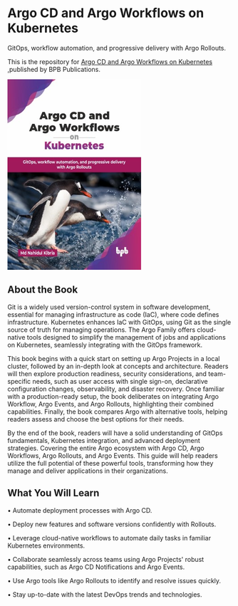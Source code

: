 # Argo CD and Argo Workflows on Kubernetes

GitOps, workflow automation, and progressive delivery with Argo Rollouts.

This is the repository for [Argo CD and Argo Workflows on Kubernetes
](https://bpbonline.com/products/argo-cd-and-argo-workflows-on-kubernetes?variant=44348444967112),published by BPB Publications.

<img src="9789365899610.jpg">

## About the Book
Git is a widely used version-control system in software development, essential for managing infrastructure as code (IaC), where code defines infrastructure. Kubernetes enhances IaC with GitOps, using Git as the single source of truth for managing operations. The Argo Family offers cloud-native tools designed to simplify the management of jobs and applications on Kubernetes, seamlessly integrating with the GitOps framework.

This book begins with a quick start on setting up Argo Projects in a local cluster, followed by an in-depth look at concepts and architecture. Readers will then explore production readiness, security considerations, and team-specific needs, such as user access with single sign-on, declarative configuration changes, observability, and disaster recovery. Once familiar with a production-ready setup, the book deliberates on integrating Argo Workflow, Argo Events, and Argo Rollouts, highlighting their combined capabilities. Finally, the book compares Argo with alternative tools, helping readers assess and choose the best options for their needs.

By the end of the book, readers will have a solid understanding of GitOps fundamentals, Kubernetes integration, and advanced deployment strategies. Covering the entire Argo ecosystem with Argo CD, Argo Workflows, Argo Rollouts, and Argo Events. This guide will help readers utilize the full potential of these powerful tools, transforming how they manage and deliver applications in their organizations.

## What You Will Learn
• Automate deployment processes with Argo CD. 

• Deploy new features and software versions confidently with Rollouts.

• Leverage cloud-native workflows to automate daily tasks in familiar Kubernetes environments.

• Collaborate seamlessly across teams using Argo Projects' robust capabilities, such as Argo CD Notifications and Argo Events.

• Use Argo tools like Argo Rollouts to identify and resolve issues quickly.

• Stay up-to-date with the latest DevOps trends and technologies.
